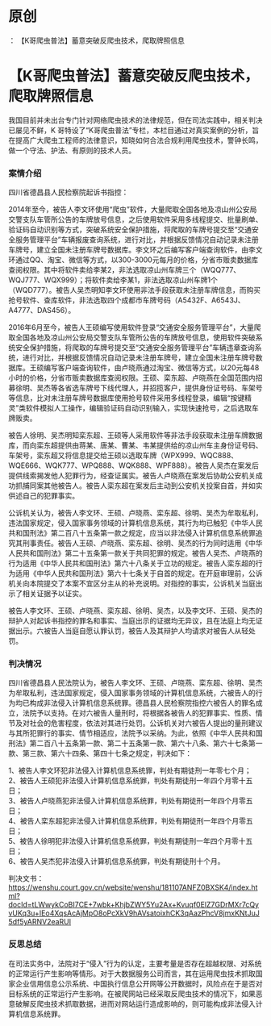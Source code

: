 # 原创
：  【K哥爬虫普法】蓄意突破反爬虫技术，爬取牌照信息

# 【K哥爬虫普法】蓄意突破反爬虫技术，爬取牌照信息

> 
我国目前并未出台专门针对网络爬虫技术的法律规范，但在司法实践中，相关判决已屡见不鲜，K 哥特设了“K哥爬虫普法”专栏，本栏目通过对真实案例的分析，旨在提高广大爬虫工程师的法律意识，知晓如何合法合规利用爬虫技术，警钟长鸣，做一个守法、护法、有原则的技术人员。


### 案情介绍

四川省德昌县人民检察院起诉书指控：

2014年至今，被告人李文环使用“爬虫”软件，大量爬取全国各地及凉山州公安局交警支队车管所公告的车牌放号信息，之后使用软件采用多线程提交、批量刷单、验证码自动识别等方式，突破系统安全保护措施，将爬取的车牌号提交至“交通安全服务管理平台”车辆报废查询系统，进行对比，并根据反馈情况自动记录未注册车牌号，建立全国未注册车牌号数据库。李文环之后编写客户端查询软件，由李文环通过QQ、淘宝、微信等方式，以300-3000元每月的价格，分省市贩卖数据库查阅权限。其中将软件卖给李某2，非法选取凉山州车牌三个（WQQ777、WQJ777、WQX999）；将软件卖给李某1，非法选取凉山州车牌1个（WQD777）。被告人吴杰明知李文环使用非法手段获取未注册车牌信息，而购买抢号软件、查库软件，非法选取四个成都市车牌号码（A5432F、A6543J、A4777、DAS456）。

2016年6月至今，被告人王硕编写使用软件登录“交通安全服务管理平台”，大量爬取全国各地及凉山州公安局交警支队车管所公告的车牌放号信息，使用软件突破系统安全保护措施，将爬取的车牌号提交至“交通安全服务管理平台”车辆违章查询系统，进行对比，并根据反馈情况自动记录未注册车牌号，建立全国未注册车牌号数据库。王硕编写客户端查询软件，由卢晓燕通过淘宝、微信等方式，以20元每48小时的价格，分省市贩卖数据库查阅权限。王硕、栾东超、卢晓燕在全国范围内招募徐明、吴杰等各省选车牌号下线代理人，并招揽客户，提供身份证号码、车架号等信息，比对未注册车牌号数据库使用抢号软件采用多线程登录，编辑“按键精灵”类软件模拟人工操作，编辑验证码自动识别输入，实现快速抢号，之后选取车牌贩卖。

被告人徐明、吴杰明知栾东超、王硕等人采用软件等非法手段获取未注册车牌数据库，而向栾东超提供由蒋某、唐某、曹某、韦某提供给的凉山州车主身份证号码、车架号，栾东超又将信息提交给王硕以选取车牌（WPX999、WQC888、WQE666、WQK777、WPQ888、WQK888、WPF888）。被告人吴杰在案发后提供线索揭发他人犯罪行为，经查证属实。被告人卢晓燕在案发后协助公安机关成功抓捕同案其他被告人。被告人栾东超在案发后主动到公安机关投案自首，并如实供述自己的犯罪事实。

公诉机关认为，被告人李文环、王硕、卢晓燕、栾东超、徐明、吴杰为牟取私利，违法国家规定，侵入国家事务领域的计算机信息系统，其行为均已触犯《中华人民共和国刑法》第二百八十五条第一款之规定，应当以非法侵入计算机信息系统罪追究其刑事责任。被告人王硕、卢晓燕、栾东超、徐明、吴杰的行为同时适用《中华人民共和国刑法》第二十五条第一款关于共同犯罪的规定。被告人吴杰、卢晓燕的行为适用《中华人民共和国刑法》第六十八条关于立功的规定。被告人栾东超的行为适用《中华人民共和国刑法》第六十七条关于自首的规定。在开庭审理前，公诉机关向本院提交了本案不宜区分主从的补充说明。对指控的事实，公诉机关当庭出示了相关证据予以证实。

被告人李文环、王硕、卢晓燕、栾东超、徐明、吴杰，以及李文环、王硕、吴杰的辩护人对起诉书指控的罪名和事实、当庭出示的证据均无异议，且在法庭上均无证据出示。六被告人当庭自愿认罪认罚，被告人及其辩护人均请求对被告人从轻处罚。

### 判决情况

四川省德昌县人民法院认为，被告人李文环、王硕、卢晓燕、栾东超、徐明、吴杰为牟取私利，违法国家规定，侵入国家事务领域的计算机信息系统，六被告人的行为均已构成非法侵入计算机信息系统罪。德昌县人民检察院指控六被告人的罪名成立，法院予以支持。在对六被告人量刑时，将根据各被告人的犯罪事实、性质、情节及对社会的危害程度，依法对其进行处罚。公诉机关对六被告人提出的量刑建议与其所犯罪行的事实、情节相适应，法院予以采纳。为此，依照《中华人民共和国刑法》第二百八十五条第一款、第二十五条第一款、第六十八条、第六十七条第一款、第三款、第六十四条、第四十七条之规定，判决如下：

1、被告人李文环犯非法侵入计算机信息系统罪，判处有期徒刑一年零七个月；<br/> 2、被告人王硕犯非法侵入计算机信息系统罪，判处有期徒刑一年四个月零十五日；<br/> 3、被告人卢晓燕犯非法侵入计算机信息系统罪，判处有期徒刑一年四个月零五日；<br/> 4、被告人栾东超犯非法侵入计算机信息系统罪，判处有期徒刑一年四个月零五日；<br/> 5、被告人徐明犯非法侵入计算机信息系统罪，判处有期徒刑一年四个月零十五日；<br/> 6、被告人吴杰犯非法侵入计算机信息系统罪，判处有期徒刑十个月。

判决文书：https://wenshu.court.gov.cn/website/wenshu/181107ANFZ0BXSK4/index.html?docId=tLWwykCoBI7CE+7wbk+KhjbZWY5Yu2Ax+Kvuqf0ElZ7GDrMXr7cQyvUKq3u+IEo4XqsAcAjMpO8oPcXkV9hAVsatoixhCK3qAazPhcV8jmxKNtJuJ5df5yARNV2eaRUI

### 反思总结

在司法实务中，法院对于“侵入”行为的认定，主要考量是否存在超越权限、对系统的正常运行产生影响等情形。对于大数据服务公司而言，其在运用爬虫技术抓取国家企业信用信息公示系统、中国执行信息公开网等公开数据时，风险点在于是否对目标系统的正常运行产生影响。在被爬网站已经采取反爬虫技术的情况下，如果恶意破解反爬虫技术抓取数据，进而对网站运行造成影响的，则可能构成非法侵入计算机信息系统罪。
